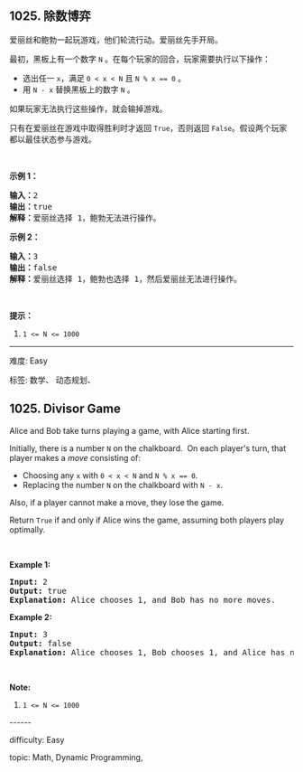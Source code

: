 <h2>1025. 除数博弈</h2><p>爱丽丝和鲍勃一起玩游戏，他们轮流行动。爱丽丝先手开局。</p>

<p>最初，黑板上有一个数字&nbsp;<code>N</code>&nbsp;。在每个玩家的回合，玩家需要执行以下操作：</p>

<ul>
	<li>选出任一&nbsp;<code>x</code>，满足&nbsp;<code>0 &lt; x &lt; N</code> 且&nbsp;<code>N % x == 0</code>&nbsp;。</li>
	<li>用 <code>N - x</code>&nbsp;替换黑板上的数字 <code>N</code> 。</li>
</ul>

<p>如果玩家无法执行这些操作，就会输掉游戏。</p>

<p>只有在爱丽丝在游戏中取得胜利时才返回&nbsp;<code>True</code>，否则返回 <code>False</code>。假设两个玩家都以最佳状态参与游戏。</p>

<p>&nbsp;</p>

<ol>
</ol>

<p><strong>示例 1：</strong></p>

<pre><strong>输入：</strong>2
<strong>输出：</strong>true
<strong>解释：</strong>爱丽丝选择 1，鲍勃无法进行操作。
</pre>

<p><strong>示例 2：</strong></p>

<pre><strong>输入：</strong>3
<strong>输出：</strong>false
<strong>解释：</strong>爱丽丝选择 1，鲍勃也选择 1，然后爱丽丝无法进行操作。
</pre>

<p>&nbsp;</p>

<p><strong>提示：</strong></p>

<ol>
	<li><code>1 &lt;= N &lt;= 1000</code></li>
</ol>

------

 难度: Easy

 标签: 数学、 动态规划、 

<h2>1025. Divisor Game</h2><p>Alice and Bob take turns playing a game, with Alice starting first.</p>

<p>Initially, there is a number <code>N</code>&nbsp;on the chalkboard.&nbsp; On each player&#39;s turn, that player makes a <em>move</em>&nbsp;consisting of:</p>

<ul>
	<li>Choosing&nbsp;any <code>x</code> with <code>0 &lt; x &lt; N</code> and <code>N % x == 0</code>.</li>
	<li>Replacing&nbsp;the number&nbsp;<code>N</code>&nbsp;on the chalkboard with <code>N - x</code>.</li>
</ul>

<p>Also, if a player cannot make a move, they lose the game.</p>

<p>Return <code>True</code> if and only if Alice wins the game, assuming both players play optimally.</p>

<p>&nbsp;</p>

<ol>
</ol>

<div>
<p><strong>Example 1:</strong></p>

<pre>
<strong>Input: </strong><span id="example-input-1-1">2</span>
<strong>Output: </strong><span id="example-output-1">true</span>
<strong>Explanation:</strong> Alice chooses 1, and Bob has no more moves.
</pre>

<div>
<p><strong>Example 2:</strong></p>

<pre>
<strong>Input: </strong><span id="example-input-2-1">3</span>
<strong>Output: </strong><span id="example-output-2">false</span>
<strong>Explanation:</strong> Alice chooses 1, Bob chooses 1, and Alice has no more moves.
</pre>

<p>&nbsp;</p>

<p><strong>Note:</strong></p>

<ol>
	<li><code>1 &lt;= N &lt;= 1000</code></li>
</ol>
</div>
</div>
------

 difficulty: Easy

 topic: Math, Dynamic Programming, 

